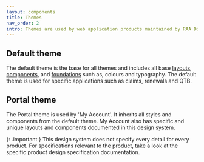 ```yaml
---
layout: components
title: Themes
nav_order: 2
intro: Themes are used by web application products maintained by RAA Digital.
---
```


## Default theme

The default theme is the base for all themes and includes all base [layouts]({{site.url}}foundations/layouts), [components]({{site.url}}components), and [foundations]({{site.url}}foundations) such as, colours and typography. The default theme is used for specific applications such as claims, renewals and QTB.

## Portal theme

The Portal theme is used by 'My Account'. It inherits all styles and components from the default theme. My Account also has specific and unique layouts and components documented in this design system.

{: .important }
This design system does not specify every detail for every product. For specifications relevant to the product, take a look at the specific product design specification documentation.
